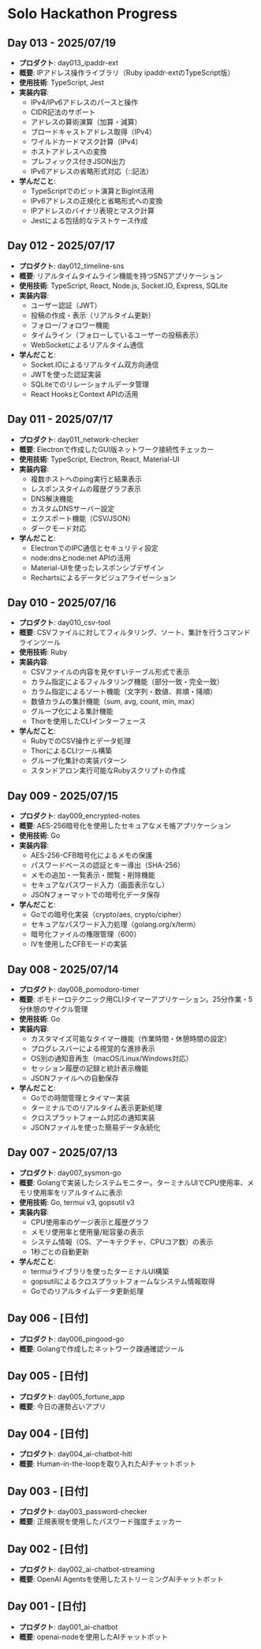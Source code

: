 # Solo Hackathon Progress

## Day 013 - 2025/07/19
- **プロダクト**: day013_ipaddr-ext
- **概要**: IPアドレス操作ライブラリ（Ruby ipaddr-extのTypeScript版）
- **使用技術**: TypeScript, Jest
- **実装内容**:
  - IPv4/IPv6アドレスのパースと操作
  - CIDR記法のサポート
  - アドレスの算術演算（加算・減算）
  - ブロードキャストアドレス取得（IPv4）
  - ワイルドカードマスク計算（IPv4）
  - ホストアドレスへの変換
  - プレフィックス付きJSON出力
  - IPv6アドレスの省略形式対応（::記法）
- **学んだこと**:
  - TypeScriptでのビット演算とBigInt活用
  - IPv6アドレスの正規化と省略形式への変換
  - IPアドレスのバイナリ表現とマスク計算
  - Jestによる包括的なテストケース作成

## Day 012 - 2025/07/17
- **プロダクト**: day012_timeline-sns
- **概要**: リアルタイムタイムライン機能を持つSNSアプリケーション
- **使用技術**: TypeScript, React, Node.js, Socket.IO, Express, SQLite
- **実装内容**:
  - ユーザー認証（JWT）
  - 投稿の作成・表示（リアルタイム更新）
  - フォロー/フォロワー機能
  - タイムライン（フォローしているユーザーの投稿表示）
  - WebSocketによるリアルタイム通信
- **学んだこと**:
  - Socket.IOによるリアルタイム双方向通信
  - JWTを使った認証実装
  - SQLiteでのリレーショナルデータ管理
  - React HooksとContext APIの活用

## Day 011 - 2025/07/17
- **プロダクト**: day011_network-checker
- **概要**: Electronで作成したGUI版ネットワーク接続性チェッカー
- **使用技術**: TypeScript, Electron, React, Material-UI
- **実装内容**:
  - 複数ホストへのping実行と結果表示
  - レスポンスタイムの履歴グラフ表示
  - DNS解決機能
  - カスタムDNSサーバー設定
  - エクスポート機能（CSV/JSON）
  - ダークモード対応
- **学んだこと**:
  - ElectronでのIPC通信とセキュリティ設定
  - node:dnsとnode:net APIの活用
  - Material-UIを使ったレスポンシブデザイン
  - Rechartsによるデータビジュアライゼーション

## Day 010 - 2025/07/16
- **プロダクト**: day010_csv-tool
- **概要**: CSVファイルに対してフィルタリング、ソート、集計を行うコマンドラインツール
- **使用技術**: Ruby
- **実装内容**:
  - CSVファイルの内容を見やすいテーブル形式で表示
  - カラム指定によるフィルタリング機能（部分一致・完全一致）
  - カラム指定によるソート機能（文字列・数値、昇順・降順）
  - 数値カラムの集計機能（sum, avg, count, min, max）
  - グループ化による集計機能
  - Thorを使用したCLIインターフェース
- **学んだこと**:
  - RubyでのCSV操作とデータ処理
  - ThorによるCLIツール構築
  - グループ化集計の実装パターン
  - スタンドアロン実行可能なRubyスクリプトの作成

## Day 009 - 2025/07/15
- **プロダクト**: day009_encrypted-notes
- **概要**: AES-256暗号化を使用したセキュアなメモ帳アプリケーション
- **使用技術**: Go
- **実装内容**:
  - AES-256-CFB暗号化によるメモの保護
  - パスワードベースの認証とキー導出（SHA-256）
  - メモの追加・一覧表示・閲覧・削除機能
  - セキュアなパスワード入力（画面表示なし）
  - JSONフォーマットでの暗号化データ保存
- **学んだこと**:
  - Goでの暗号化実装（crypto/aes, crypto/cipher）
  - セキュアなパスワード入力処理（golang.org/x/term）
  - 暗号化ファイルの権限管理（600）
  - IVを使用したCFBモードの実装

## Day 008 - 2025/07/14
- **プロダクト**: day008_pomodoro-timer
- **概要**: ポモドーロテクニック用CLIタイマーアプリケーション。25分作業・5分休憩のサイクル管理
- **使用技術**: Go
- **実装内容**:
  - カスタマイズ可能なタイマー機能（作業時間・休憩時間の設定）
  - プログレスバーによる視覚的な進捗表示
  - OS別の通知音再生（macOS/Linux/Windows対応）
  - セッション履歴の記録と統計表示機能
  - JSONファイルへの自動保存
- **学んだこと**:
  - Goでの時間管理とタイマー実装
  - ターミナルでのリアルタイム表示更新処理
  - クロスプラットフォーム対応の通知実装
  - JSONファイルを使った簡易データ永続化

## Day 007 - 2025/07/13
- **プロダクト**: day007_sysmon-go
- **概要**: Golangで実装したシステムモニター。ターミナルUIでCPU使用率、メモリ使用率をリアルタイムに表示
- **使用技術**: Go, termui v3, gopsutil v3
- **実装内容**:
  - CPU使用率のゲージ表示と履歴グラフ
  - メモリ使用率と使用量/総容量の表示
  - システム情報（OS、アーキテクチャ、CPUコア数）の表示
  - 1秒ごとの自動更新
- **学んだこと**:
  - termuiライブラリを使ったターミナルUI構築
  - gopsutilによるクロスプラットフォームなシステム情報取得
  - Goでのリアルタイムデータ更新処理

## Day 006 - [日付]
- **プロダクト**: day006_pingood-go
- **概要**: Golangで作成したネットワーク疎通確認ツール

## Day 005 - [日付]
- **プロダクト**: day005_fortune_app
- **概要**: 今日の運勢占いアプリ

## Day 004 - [日付]
- **プロダクト**: day004_ai-chatbot-hitl
- **概要**: Human-in-the-loopを取り入れたAIチャットボット

## Day 003 - [日付]
- **プロダクト**: day003_password-checker
- **概要**: 正規表現を使用したパスワード強度チェッカー

## Day 002 - [日付]
- **プロダクト**: day002_ai-chatbot-streaming
- **概要**: OpenAI Agentsを使用したストリーミングAIチャットボット

## Day 001 - [日付]
- **プロダクト**: day001_ai-chatbot
- **概要**: openai-nodeを使用したAIチャットボット
